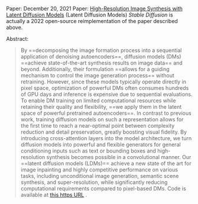 Paper: December 20, 2021
Paper:  [High-Resolution Image Synthesis with Latent Diffusion Models](https://arxiv.org/abs/2112.10752) (Latent Diffusion Models)
*Stable Diffusion* is actually a 2022 open-source reimplementation of the paper described above.

Abstract:
> By ==decomposing the image formation process into a sequential application of denoising autoencoders==, diffusion models (DMs) ==achieve state-of-the-art synthesis results on image data== and beyond. Additionally, their formulation ==allows for a guiding mechanism to control the image generation process== without retraining. However, since these models typically operate directly in pixel space, optimization of powerful DMs often consumes hundreds of GPU days and inference is expensive due to sequential evaluations. To enable DM training on limited computational resources while retaining their quality and flexibility, ==we apply them in the latent space of powerful pretrained autoencoders==. In contrast to previous work, training diffusion models on such a representation allows for the first time to reach a near-optimal point between complexity reduction and detail preservation, greatly boosting visual fidelity. By introducing cross-attention layers into the model architecture, we turn diffusion models into powerful and flexible generators for general conditioning inputs such as text or bounding boxes and high-resolution synthesis becomes possible in a convolutional manner. Our ==latent diffusion models (LDMs)== achieve a new state of the art for image inpainting and highly competitive performance on various tasks, including unconditional image generation, semantic scene synthesis, and super-resolution, while significantly reducing computational requirements compared to pixel-based DMs. Code is available at [this https URL](https://github.com/CompVis/latent-diffusion) .

